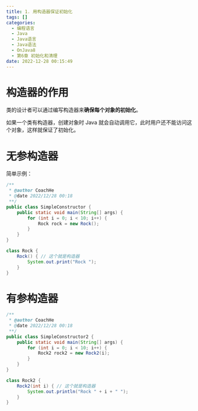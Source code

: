 ```yaml
---
title: 1. 用构造器保证初始化
tags: []
categories:
  - 编程语言
  - Java
  - Java语言
  - Java语法
  - OnJava8
  - 第6章 初始化和清理
date: 2022-12-28 00:15:49
---
```


# 构造器的作用

类的设计者可以通过编写构造器来**确保每个对象的初始化**。

如果一个类有构造器，创建对象时 Java 就会自动调用它，此时用户还不能访问这个对象，这样就保证了初始化。

# 无参构造器

简单示例：

```java
/**
 * @author CoachHe
 * @date 2022/12/28 00:18
 **/
public class SimpleConstructor {
    public static void main(String[] args) {
        for (int i = 0; i < 10; i++) {
            Rock rock = new Rock();
        }
    }
}

class Rock {
    Rock() { // 这个就是构造器
        System.out.print("Rock ");
    }
}
```


# 有参构造器

```java
/**
 * @author CoachHe
 * @date 2022/12/28 00:18
 **/
public class SimpleConstructor2 {
    public static void main(String[] args) {
        for (int i = 0; i < 10; i++) {
            Rock2 rock2 = new Rock2(i);
        }
    }
}

class Rock2 {
    Rock2(int i) { // 这个就是构造器
        System.out.println("Rock " + i + " ");
    }
}
```



